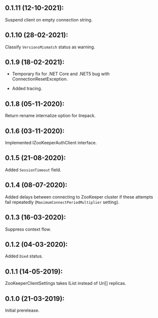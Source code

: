 ## 0.1.11 (12-10-2021):

Suspend client on empty connection string.

## 0.1.10 (28-02-2021):

Classify `VersionsMismatch` status as warning.

## 0.1.9 (18-02-2021):

- Temporary fix for .NET Core and .NET5 bug with ConnectionResetException.

- Added tracing.

## 0.1.8 (05-11-2020):

Return rename internalize option for ilrepack.

## 0.1.6 (03-11-2020):

Implemented IZooKeeperAuthClient interface.

## 0.1.5 (21-08-2020):

Added `SessionTimeout` field.


## 0.1.4 (08-07-2020):

Added delays between connecting to ZooKeeper cluster if these attempts fail repeatedly (`MaximumConnectPeriodMultiplier` setting).

## 0.1.3 (16-03-2020):

Suppress context flow.

## 0.1.2 (04-03-2020):

Added `Died` status.

## 0.1.1 (14-05-2019): 

ZooKeeperClientSettings takes IList<Uri> instead of Uri[] replicas.

## 0.1.0 (21-03-2019): 

Initial prerelease.